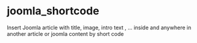 # joomla_shortcode
Insert Joomla article with title, image, intro text , ... inside and anywhere in another article or joomla content by short code
